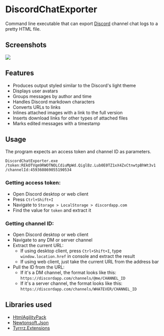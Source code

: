 # DiscordChatExporter

Command line executable that can export [Discord](https://discordapp.com) channel chat logs to a pretty HTML file.

## Screenshots

![](http://www.tyrrrz.me/projects/images/discordchatexporter_1.png)

## Features

- Produces output styled similar to the Discord's light theme
- Displays user avatars
- Groups messages by author and time
- Handles Discord markdown characters
- Converts URLs to links
- Inlines attached images with a link to the full version
- Inserts download links for other types of attached files
- Marks edited messages with a timestamp

## Usage

The program expects an access token and channel ID as parameters.

`DiscordChatExporter.exe /token:REkOTVqm9RWOTNOLCdiuMpWd.QiglBz.Lub0E0TZ1xX4ZxCtnwtpBhWt3v1 /channelId:459360869055190534`

### Getting access token:

- Open Discord desktop or web client
- Press `Ctrl+Shift+I`
- Navigate to `Storage > LocalStorage > discordapp.com`
- Find the value for `token` and extract it

### Getting channel ID:

- Open Discord desktop or web client
- Navigate to any DM or server channel
- Extract the current URL:
    - If using desktop client, press `Ctrl+Shift+I`, type `window.location.href` in console and extract the result
    - If using web client, just take the current URL from the address bar
- Pull the ID from the URL:
    - If it's a DM channel, the format looks like this: `https://discordapp.com/channels/@me/CHANNEL_ID`
    - If it's a server channel, the format looks like this:
    `https://discordapp.com/channels/WHATEVER/CHANNEL_ID`

## Libraries used

- [HtmlAgilityPack](https://github.com/zzzprojects/html-agility-pack)
- [Newtonsoft.Json](https://github.com/JamesNK/Newtonsoft.Json)
- [Tyrrrz.Extensions](https://github.com/Tyrrrz/Extensions)
